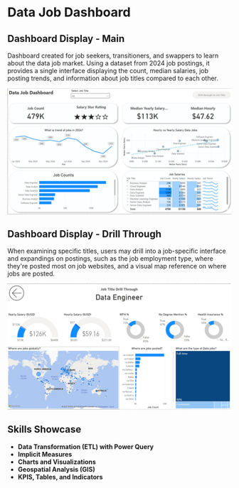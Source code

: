 # Data Job Dashboard

## Dashboard Display - Main

Dashboard created for job seekers, transitioners, and swappers to learn about the data job market. Using a dataset from 2024 job postings, it provides a single interface displaying the count, median salaries, job posting trends, and information about job titles compared to each other.

![Dashboard Page 1](/images/P1_Main_1.png)

## Dashboard Display - Drill Through

When examining specific titles, users may drill into a job-specific interface and expandings on postings, such as the job employment type, where they're posted most on job websites, and a visual map reference on where jobs are posted.

![Dashboard Page 2](/images/P1_Drill_1.png)

## Skills Showcase

- **Data Transformation (ETL) with Power Query**
- **Implicit Measures**
- **Charts and Visualizations**
- **Geospatial Analysis (GIS)**
- **KPIS, Tables, and Indicators**